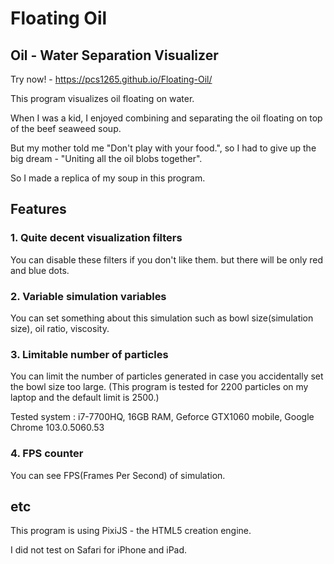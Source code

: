 Floating Oil
==
Oil - Water Separation Visualizer
--

Try now! - https://pcs1265.github.io/Floating-Oil/

This program visualizes oil floating on water.

When I was a kid, I enjoyed combining and separating the oil floating on top of the beef seaweed soup.

But my mother told me "Don't play with your food.", so I had to give up the big dream - "Uniting all the oil blobs together".

So I made a replica of my soup in this program.

Features
--
### 1. Quite decent visualization filters
You can disable these filters if you don't like them. but there will be only red and blue dots.

### 2. Variable simulation variables
You can set something about this simulation such as  bowl size(simulation size), oil ratio, viscosity.

### 3. Limitable number of particles
You can limit the number of particles generated in case you accidentally set the bowl size too large.
(This program is tested for 2200 particles on my laptop and the default limit is 2500.)

Tested system : i7-7700HQ, 16GB RAM, Geforce GTX1060 mobile, Google Chrome 103.0.5060.53

### 4. FPS counter
You can see FPS(Frames Per Second) of simulation.

etc
--
This program is using PixiJS - the HTML5 creation engine.

I did not test on Safari for iPhone and iPad.
